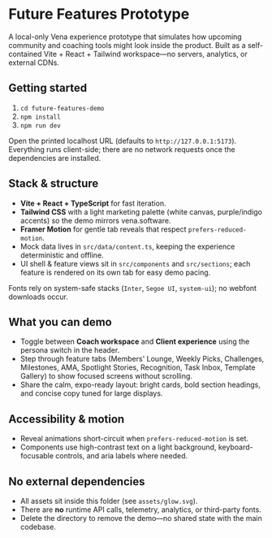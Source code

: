 ﻿# Future Features Prototype

A local-only Vena experience prototype that simulates how upcoming community and coaching tools might look inside the product. Built as a self-contained Vite + React + Tailwind workspace—no servers, analytics, or external CDNs.

## Getting started

1. `cd future-features-demo`
2. `npm install`
3. `npm run dev`

Open the printed localhost URL (defaults to `http://127.0.0.1:5173`). Everything runs client-side; there are no network requests once the dependencies are installed.

## Stack & structure

- **Vite + React + TypeScript** for fast iteration.
- **Tailwind CSS** with a light marketing palette (white canvas, purple/indigo accents) so the demo mirrors vena.software.
- **Framer Motion** for gentle tab reveals that respect `prefers-reduced-motion`.
- Mock data lives in `src/data/content.ts`, keeping the experience deterministic and offline.
- UI shell & feature views sit in `src/components` and `src/sections`; each feature is rendered on its own tab for easy demo pacing.

Fonts rely on system-safe stacks (`Inter`, `Segoe UI`, `system-ui`); no webfont downloads occur.

## What you can demo

- Toggle between **Coach workspace** and **Client experience** using the persona switch in the header.
- Step through feature tabs (Members' Lounge, Weekly Picks, Challenges, Milestones, AMA, Spotlight Stories, Recognition, Task Inbox, Template Gallery) to show focused screens without scrolling.
- Share the calm, expo-ready layout: bright cards, bold section headings, and concise copy tuned for large displays.

## Accessibility & motion

- Reveal animations short-circuit when `prefers-reduced-motion` is set.
- Components use high-contrast text on a light background, keyboard-focusable controls, and aria labels where needed.

## No external dependencies

- All assets sit inside this folder (see `assets/glow.svg`).
- There are **no** runtime API calls, telemetry, analytics, or third-party fonts.
- Delete the directory to remove the demo—no shared state with the main codebase.
